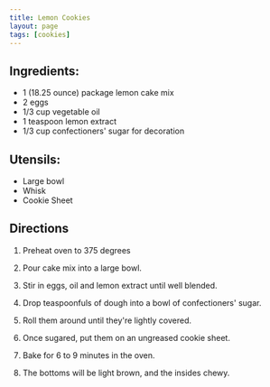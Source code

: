 ```yaml
---
title: Lemon Cookies
layout: page
tags: [cookies]
---
```


## Ingredients:
* 1 (18.25 ounce) package lemon cake mix
* 2 eggs
* 1/3 cup vegetable oil
* 1 teaspoon lemon extract
* 1/3 cup confectioners' sugar for decoration

## Utensils:
* Large bowl
* Whisk
* Cookie Sheet

## Directions

1. Preheat oven to 375 degrees

2. Pour cake mix into a large bowl. 

3. Stir in eggs, oil and lemon extract until well blended.

4. Drop teaspoonfuls of dough into a bowl of confectioners' sugar.

5. Roll them around until they're lightly covered. 

6. Once sugared, put them on an ungreased cookie sheet.

7. Bake for 6 to 9 minutes in the oven.

8. The bottoms will be light brown, and the insides chewy.
